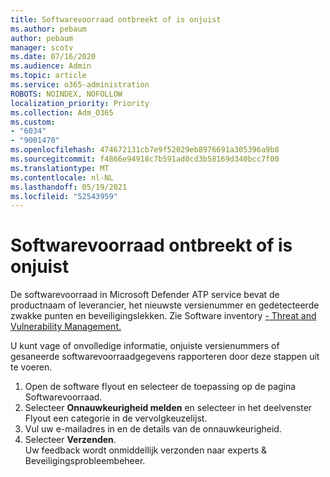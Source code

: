```yaml
---
title: Softwarevoorraad ontbreekt of is onjuist
ms.author: pebaum
author: pebaum
manager: scotv
ms.date: 07/16/2020
ms.audience: Admin
ms.topic: article
ms.service: o365-administration
ROBOTS: NOINDEX, NOFOLLOW
localization_priority: Priority
ms.collection: Adm_O365
ms.custom:
- "6034"
- "9001470"
ms.openlocfilehash: 474672131cb7e9f52029eb8976691a305396a9b8
ms.sourcegitcommit: f4866e94918c7b591ad0cd3b58169d340bcc7f00
ms.translationtype: MT
ms.contentlocale: nl-NL
ms.lasthandoff: 05/19/2021
ms.locfileid: "52543959"
---
```

# <a name="software-inventory-is-missing-or-inaccurate"></a>Softwarevoorraad ontbreekt of is onjuist

De softwarevoorraad in Microsoft Defender ATP service bevat de productnaam of leverancier, het nieuwste versienummer en gedetecteerde zwakke punten en beveiligingslekken. Zie Software inventory [- Threat and Vulnerability Management.](/windows/security/threat-protection/microsoft-defender-atp/tvm-software-inventory)

U kunt vage of onvolledige informatie, onjuiste versienummers of gesaneerde softwarevoorraadgegevens rapporteren door deze stappen uit te voeren.  

1. Open de software flyout en selecteer de toepassing op de pagina Softwarevoorraad.
2. Selecteer **Onnauwkeurigheid melden** en selecteer in het deelvenster Flyout een categorie in de vervolgkeuzelijst.
3. Vul uw e-mailadres in en de details van de onnauwkeurigheid.
4. Selecteer **Verzenden**.</br>
    Uw feedback wordt onmiddellijk verzonden naar experts & Beveiligingsprobleembeheer.